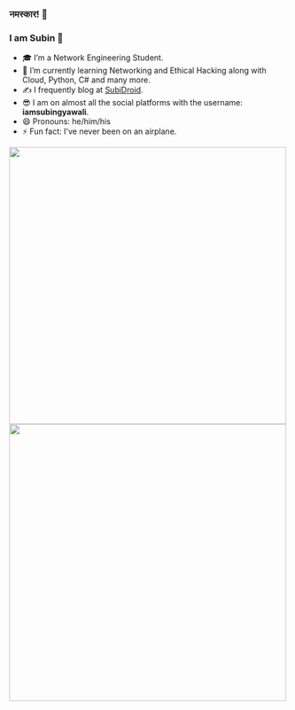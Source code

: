 ### नमस्कार! 🙏
### I am Subin 🧑

- 🎓 I’m a Network Engineering Student.
- 🌱 I’m currently learning Networking and Ethical Hacking along with Cloud, Python, C# and many more.
- ✍ I frequently blog at [SubiDroid](https://subidroid.com/).
- 😎 I am on almost all the social platforms with the username: **iamsubingyawali**.
- 😄 Pronouns: he/him/his
- ⚡ Fun fact: I've never been on an airplane.

<img align="left" width="500" src="https://github-readme-streak-stats.herokuapp.com/?user=iamsubingyawali&theme=blue-green"/>

<img align="left" width="500" src="https://github-readme-stats.vercel.app/api?username=iamsubingyawali&show_icons=true&count_private=true&theme=blue-green&custom_title=My GitHub Stats&hide=stars"/>
